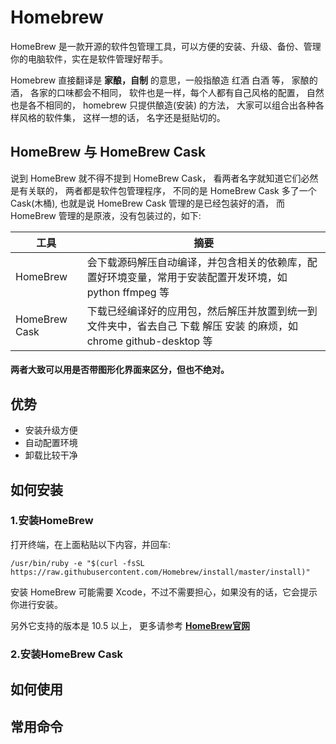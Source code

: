 # Homebrew

HomeBrew 是一款开源的软件包管理工具，可以方便的安装、升级、备份、管理你的电脑软件，实在是软件管理好帮手。

Homebrew 直接翻译是 **家酿，自制** 的意思，一般指酿造 红酒 白酒 等， 家酿的酒， 各家的口味都会不相同， 软件也是一样，每个人都有自己风格的配置， 自然也是各不相同的， homebrew 只提供酿造(安装) 的方法， 大家可以组合出各种各样风格的软件集， 这样一想的话， 名字还是挺贴切的。

## HomeBrew 与 HomeBrew Cask

说到 HomeBrew 就不得不提到 HomeBrew Cask， 看两者名字就知道它们必然是有关联的， 两者都是软件包管理程序， 不同的是 HomeBrew Cask 多了一个 Cask(木桶), 也就是说 HomeBrew Cask 管理的是已经包装好的酒， 而 HomeBrew 管理的是原液，没有包装过的，如下:

工具          | 摘要
--------------|----------------------
HomeBrew      | 会下载源码解压自动编译，并包含相关的依赖库，配置好环境变量，常用于安装配置开发环境，如 python ffmpeg 等
HomeBrew Cask | 下载已经编译好的应用包，然后解压并放置到统一到文件夹中，省去自己 下载 解压 安装 的麻烦，如 chrome github-desktop 等

>
#### 两者大致可以用是否带图形化界面来区分，但也不绝对。

## 优势

* 安装升级方便
* 自动配置环境
* 卸载比较干净

## 如何安装

### 1.安装HomeBrew

打开终端，在上面粘贴以下内容，并回车:

``` shell
/usr/bin/ruby -e "$(curl -fsSL https://raw.githubusercontent.com/Homebrew/install/master/install)"
```

安装 HomeBrew 可能需要 Xcode，不过不需要担心，如果没有的话，它会提示你进行安装。

另外它支持的版本是 10.5 以上， 更多请参考 [**HomeBrew官网**](http://brew.sh/index_zh-cn.html)


### 2.安装HomeBrew Cask

## 如何使用

## 常用命令




